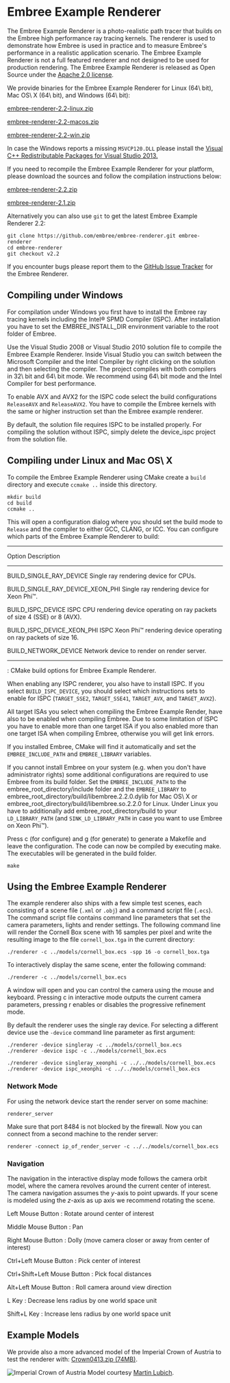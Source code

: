 Embree Example Renderer
=======================

The Embree Example Renderer is a photo-realistic path tracer that builds
on the Embree high performance ray tracing kernels. The renderer is used
to demonstrate how Embree is used in practice and to measure Embree's
performance in a realistic application scenario. The Embree Example
Renderer is not a full featured renderer and not designed to be used for
production rendering. The Embree Example Renderer is released as Open
Source under the [Apache 2.0
license](http://www.apache.org/licenses/LICENSE-2.0).

We provide binaries for the Embree Example Renderer for Linux (64\ bit),
Mac OS\ X (64\ bit), and Windows (64\ bit):

[embree-renderer-2.2-linux.zip](http://github.com/embree/embree-renderer-bin/archive/v2.2_linux.zip)

[embree-renderer-2.2-macos.zip](http://github.com/embree/embree-renderer-bin/archive/v2.2_macos.zip)

[embree-renderer-2.2-win.zip](http://github.com/embree/embree-renderer-bin/archive/v2.2_win.zip)

In case the Windows reports a missing `MSVCP120.DLL` please install the
[Visual C++ Redistributable Packages for Visual Studio
2013.](http://www.microsoft.com/en-us/download/details.aspx?id=40784)

If you need to recompile the Embree Example Renderer for your platform,
please download the sources and follow the compilation instructions
below:

[embree-renderer-2.2.zip](http://github.com/embree/embree-renderer/archive/v2.2.zip)

[embree-renderer-2.1.zip](http://github.com/embree/embree-renderer/archive/v2.1.zip)

Alternatively you can also use `git` to get the latest Embree Example
Renderer 2.2:

    git clone https://github.com/embree/embree-renderer.git embree-renderer
    cd embree-renderer
    git checkout v2.2

If you encounter bugs please report them to the [GitHub Issue
Tracker](https://github.com/embree/embree-renderer/issues) for the
Embree Renderer.

Compiling under Windows
-----------------------

For compilation under Windows you first have to install the Embree ray
tracing kernels including the Intel® SPMD Compiler (ISPC). After
installation you have to set the EMBREE_INSTALL_DIR environment variable
to the root folder of Embree.

Use the Visual Studio 2008 or Visual Studio 2010 solution file to
compile the Embree Example Renderer. Inside Visual Studio you can switch
between the Microsoft Compiler and the Intel Compiler by right clicking
on the solution and then selecting the compiler. The project compiles
with both compilers in 32\ bit and 64\ bit mode. We recommend using
64\ bit mode and the Intel Compiler for best performance.

To enable AVX and AVX2 for the ISPC code select the build configurations
`ReleaseAVX` and `ReleaseAVX2`. You have to compile the Embree kernels
with the same or higher instruction set than the Embree example
renderer.

By default, the solution file requires ISPC to be installed properly.
For compiling the solution without ISPC, simply delete the device_ispc
project from the solution file.

Compiling under Linux and Mac OS\ X
-----------------------------------

To compile the Embree Example Renderer using CMake create a `build`
directory and execute `ccmake ..` inside this directory.

    mkdir build
    cd build
    ccmake ..

This will open a configuration dialog where you should set the build
mode to `Release` and the compiler to either GCC, CLANG, or ICC. You can
configure which parts of the Embree Example Renderer to build:

  ---------------------------------- -----------------------------------
  Option                             Description
  ---------------------------------- -----------------------------------
  BUILD_SINGLE_RAY_DEVICE            Single ray rendering device for
                                     CPUs.

  BUILD_SINGLE_RAY_DEVICE_XEON_PHI   Single ray rendering device for
                                     Xeon Phi™.

  BUILD_ISPC_DEVICE                  ISPC CPU rendering device operating
                                     on ray packets of size 4 (SSE) or
                                     8 (AVX).

  BUILD_ISPC_DEVICE_XEON_PHI         ISPC Xeon Phi™ rendering device
                                     operating on ray packets of size 16.

  BUILD_NETWORK_DEVICE               Network device to render on render
                                     server.
  ---------------------------------- -----------------------------------
  : CMake build options for Embree Example Renderer.

When enabling any ISPC renderer, you also have to install ISPC. If you
select `BUILD_ISPC_DEVICE`, you should select which instructions sets to
enable for ISPC (`TARGET_SSE2`, `TARGET_SSE41`, `TARGET_AVX`, and
`TARGET_AVX2`).

All target ISAs you select when compiling the Embree Example Render,
have also to be enabled when compiling Embree. Due to some limitation of
ISPC you have to enable more than one target ISA if you also enabled
more than one target ISA when compiling Embree, otherwise you will get
link errors.

If you installed Embree, CMake will find it automatically and set the
`EMBREE_INCLUDE_PATH` and `EMBREE_LIBRARY` variables.

If you cannot install Embree on your system (e.g. when you don't have
administrator rights) some additional configurations are required to use
Embree from its build folder. Set the `EMBREE_INCLUDE_PATH` to the
embree_root_directory/include folder and the `EMBREE_LIBRARY` to
embree_root_directory/build/libembree.2.2.0.dylib for Mac OS\ X or
embree_root_directory/build/libembree.so.2.2.0 for Linux. Under Linux
you have to additionally add embree_root_directory/build to your
`LD_LIBRARY_PATH` (and `SINK_LD_LIBRARY_PATH` in case you want to use
Embree on Xeon Phi™).

Press c (for configure) and g (for generate) to generate a Makefile and
leave the configuration. The code can now be compiled by executing make.
The executables will be generated in the build folder.

    make

Using the Embree Example Renderer
---------------------------------

The example renderer also ships with a few simple test scenes, each
consisting of a scene file (`.xml` or `.obj`) and a command script file
(`.ecs`). The command script file contains command line parameters that
set the camera parameters, lights and render settings. The following
command line will render the Cornell Box scene with 16 samples per pixel
and write the resulting image to the file `cornell_box.tga` in the
current directory:

    ./renderer -c ../models/cornell_box.ecs -spp 16 -o cornell_box.tga

To interactively display the same scene, enter the following command:

    ./renderer -c ../models/cornell_box.ecs

A window will open and you can control the camera using the mouse and
keyboard. Pressing c in interactive mode outputs the current camera
parameters, pressing r enables or disables the progressive refinement
mode.

By default the renderer uses the single ray device. For selecting a
different device use the `-device` command line parameter as first
argument:

    ./renderer -device singleray -c ../models/cornell_box.ecs
    ./renderer -device ispc -c ../models/cornell_box.ecs

    ./renderer -device singleray_xeonphi -c ../../models/cornell_box.ecs
    ./renderer -device ispc_xeonphi -c ../../models/cornell_box.ecs

### Network Mode

For using the network device start the render server on some machine:

    renderer_server

Make sure that port 8484 is not blocked by the firewall. Now you can
connect from a second machine to the render server:

    renderer -connect ip_of_render_server -c ../../models/cornell_box.ecs

### Navigation

The navigation in the interactive display mode follows the camera orbit
model, where the camera revolves around the current center of interest.
The camera navigation assumes the $y$-axis to point upwards. If your
scene is modeled using the $z$-axis as up axis we recommend rotating the
scene.

Left Mouse Button
:   Rotate around center of interest

Middle Mouse Button
:   Pan

Right Mouse Button
:   Dolly (move camera closer or away from center of interest)

Ctrl+Left Mouse Button
:   Pick center of interest

Ctrl+Shift+Left Mouse Button
:   Pick focal distances

Alt+Left Mouse Button
:   Roll camera around view direction

L Key
:   Decrease lens radius by one world space unit

Shift+L Key
:   Increase lens radius by one world space unit

Example Models
--------------

We provide also a more advanced model of the Imperial Crown of Austria
to test the renderer with: [Crown0413.zip
(74MB)](http://software.intel.com/sites/default/files/article/183323/crown0413.zip).

![Imperial Crown of Austria](images/crown.jpg) Model courtesy [Martin
Lubich](http://www.loramel.net).

